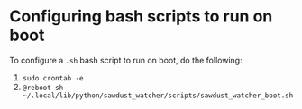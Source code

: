 # Configuring bash scripts to run on boot
To configure a `.sh` bash script to run on boot, do the following:
1. `sudo crontab -e`
1. `@reboot sh ~/.local/lib/python/sawdust_watcher/scripts/sawdust_watcher_boot.sh`


